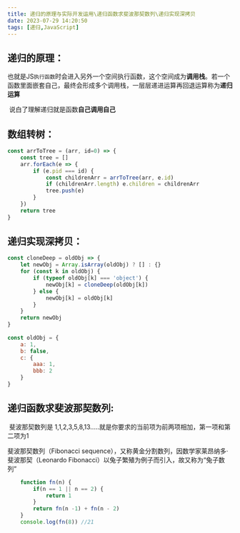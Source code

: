 ```yaml
---
title: 递归的原理与实际开发运用\递归函数求斐波那契数列\递归实现深拷贝
date: 2023-07-29 14:20:50
tags: [递归,JavaScript]
---
```


## 递归的原理：

​        也就是JS``执行函数``时会进入另外一个空间执行函数，这个空间成为**调用栈**。若一个函数里面嵌套自己，最终会形成多个调用栈，一层层递进运算再回退运算称为**递归运算**

​        说白了理解递归就是函数**自己调用自己**

## 数组转树：

```js
const arrToTree = (arr, id=0) => {
    const tree = []
    arr.forEach(e => {
        if (e.pid === id) {
            const childrenArr = arrToTree(arr, e.id)
            if (childrenArr.length) e.children = childrenArr
            tree.push(e)
        }
    })
    return tree
}
```

## 递归实现深拷贝：

```js
const cloneDeep = oldObj => {
    let newObj = Array.isArray(oldObj) ? [] : {}
    for (const k in oldObj) {
        if (typeof oldObj[k] === 'object') {
            newObj[k] = cloneDeep(oldObj[k])
        } else {
            newObj[k] = oldObj[k]
        }
    }
    return newObj
}
 
const oldObj = {
    a: 1,
    b: false,
    c: {
        aaa: 1,
        bbb: 2
    }
}
```

## 递归函数求斐波那契数列:

​	斐波那契数列是 1,1,2,3,5,8,13.....就是你要求的当前项为前两项相加，第一项和第二项为1

斐波那契数列（Fibonacci sequence），又称黄金分割数列，因数学家莱昂纳多·斐波那契（Leonardo Fibonacci）以兔子繁殖为例子而引入，故又称为“兔子数列”

```js
    function fn(n) {
        if(n == 1 || n == 2) {
            return 1
        }
        return fn(n -1) + fn(n - 2)
    }
    console.log(fn(8)) //21
```



